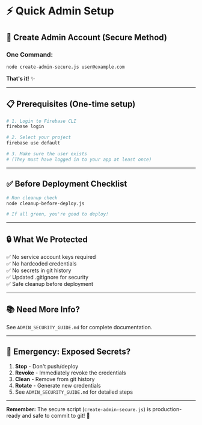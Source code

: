 # ⚡ Quick Admin Setup

## 🎯 Create Admin Account (Secure Method)

### One Command:
```bash
node create-admin-secure.js user@example.com
```

**That's it!** ✨

---

## 📋 Prerequisites (One-time setup)

```bash
# 1. Login to Firebase CLI
firebase login

# 2. Select your project  
firebase use default

# 3. Make sure the user exists
# (They must have logged in to your app at least once)
```

---

## ✅ Before Deployment Checklist

```bash
# Run cleanup check
node cleanup-before-deploy.js

# If all green, you're good to deploy!
```

---

## 🔒 What We Protected

✅ No service account keys required  
✅ No hardcoded credentials  
✅ No secrets in git history  
✅ Updated .gitignore for security  
✅ Safe cleanup before deployment  

---

## 📚 Need More Info?

See `ADMIN_SECURITY_GUIDE.md` for complete documentation.

---

## 🚨 Emergency: Exposed Secrets?

1. **Stop** - Don't push/deploy
2. **Revoke** - Immediately revoke the credentials  
3. **Clean** - Remove from git history
4. **Rotate** - Generate new credentials
5. See `ADMIN_SECURITY_GUIDE.md` for detailed steps

---

**Remember:** The secure script (`create-admin-secure.js`) is production-ready and safe to commit to git! 🎉

